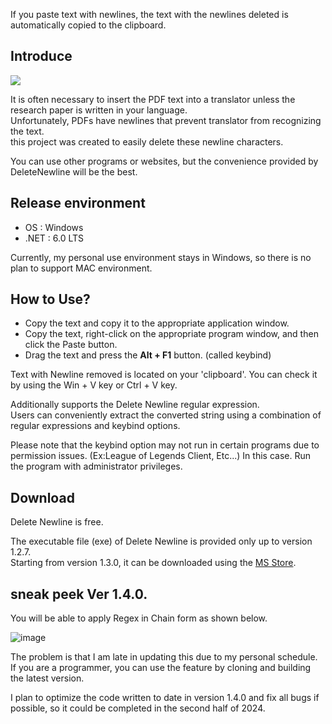 If you paste text with newlines, the text with the newlines deleted is automatically copied to the clipboard.

## Introduce

<img src=https://i.imgur.com/B5RI2uF.png>

It is often necessary to insert the PDF text into a translator unless the research paper is written in your language.  
Unfortunately, PDFs have newlines that prevent translator from recognizing the text.  
this project was created to easily delete these newline characters.

You can use other programs or websites, but the convenience provided by DeleteNewline will be the best.

## Release environment
* OS : Windows  
* .NET : 6.0 LTS

Currently, my personal use environment stays in Windows, so there is no plan to support MAC environment.

## How to Use?
* Copy the text and copy it to the appropriate application window.  
* Copy the text, right-click on the appropriate program window, and then click the Paste button.  
* Drag the text and press the **Alt + F1** button. (called keybind)

Text with Newline removed is located on your 'clipboard'. You can check it by using the Win + V key or Ctrl + V key.

Additionally supports the Delete Newline regular expression.  
Users can conveniently extract the converted string using a combination of regular expressions and keybind options.

Please note that the keybind option may not run in certain programs due to permission issues. (Ex:League of Legends Client, Etc...) In this case. Run the program with administrator privileges.

## Download

Delete Newline is free.

The executable file (exe) of Delete Newline is provided only up to version 1.2.7.  
Starting from version 1.3.0, it can be downloaded using the [MS Store](https://apps.microsoft.com/store/detail/delete-newline/9NC17SL0VV5S).

## sneak peek Ver 1.4.0.

You will be able to apply Regex in Chain form as shown below.  

![image](https://github.com/Cyp9715/DeleteNewline/assets/16573620/448f17f4-3ff8-4767-bb14-a487609c2061)

The problem is that I am late in updating this due to my personal schedule.  
If you are a programmer, you can use the feature by cloning and building the latest version.

I plan to optimize the code written to date in version 1.4.0 and fix all bugs if possible, so it could be completed in the second half of 2024.

